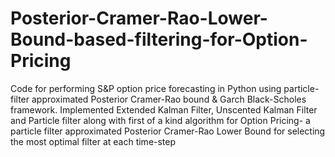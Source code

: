 # Posterior-Cramer-Rao-Lower-Bound-based-filtering-for-Option-Pricing
Code for performing S&P option price forecasting in Python using particle-filter approximated Posterior Cramer-Rao bound & Garch Black-Scholes framework. 
Implemented Extended Kalman Filter, Unscented Kalman Filter and Particle filter along with first of a kind algorithm for Option Pricing- a particle filter approximated Posterior Cramer-Rao Lower Bound for selecting the most optimal filter at each time-step 
